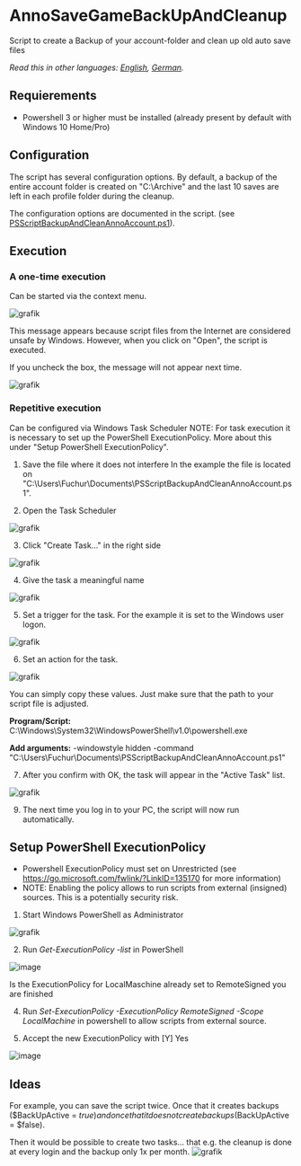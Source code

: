 # AnnoSaveGameBackUpAndCleanup
Script to create a Backup of your account-folder and clean up old auto save files

*Read this in other languages: [English](README.md), [German](README.de.md).*

## Requierements
- Powershell 3 or higher must be installed (already present by default with Windows 10 Home/Pro)

## Configuration
The script has several configuration options. 
By default, a backup of the entire account folder is created on "C:\Archive" and the last 10 saves are left in each profile folder during the cleanup.

The configuration options are documented in the script.
(see [PSScriptBackupAndCleanAnnoAccount.ps1](PSScriptBackupAndCleanAnnoAccount.ps1)). 

## Execution
### A one-time execution
Can be started via the context menu.

![grafik](https://user-images.githubusercontent.com/29517354/147792472-954525de-1d90-41e9-b27b-73643d53ec5e.png)

This message appears because script files from the Internet are considered unsafe by Windows. However, when you click on "Open", the script is executed.

If you uncheck the box, the message will not appear next time.

![grafik](https://user-images.githubusercontent.com/29517354/147825468-9a1bef87-2177-4c58-bec7-f48d2cce00e1.png)


### Repetitive execution 
Can be configured via Windows Task Scheduler
NOTE: For task execution it is necessary to set up the PowerShell ExecutionPolicy. More about this under "Setup PowerShell ExecutionPolicy". 

1. Save the file where it does not interfere
   In the example the file is located on "C:\Users\Fuchur\Documents\PSScriptBackupAndCleanAnnoAccount.ps1".

2. Open the Task Scheduler

![grafik](https://user-images.githubusercontent.com/29517354/147822071-a4d01808-6e53-4c86-b727-0d8cb4d8df52.png)

3. Click "Create Task..." in the right side

![grafik](https://user-images.githubusercontent.com/29517354/147822139-284d7bc5-5d07-42ab-a0cf-12264e82bb62.png)

4. Give the task a meaningful name

![grafik](https://user-images.githubusercontent.com/29517354/147822167-59e0f933-25fa-4494-8fbb-155104f74ffb.png)

5. Set a trigger for the task. For the example it is set to the Windows user logon.

![grafik](https://user-images.githubusercontent.com/29517354/147822217-0ffc3e16-b4ef-4d3a-be25-63ba47d253c6.png)

6. Set an action for the task.

![grafik](https://user-images.githubusercontent.com/29517354/147822694-67ac1315-b22e-49cd-be09-1a7eb0f89ff7.png)

You can simply copy these values. Just make sure that the path to your script file is adjusted.

**Program/Script:** C:\Windows\System32\WindowsPowerShell\v1.0\powershell.exe

**Add arguments:** -windowstyle hidden -command "C:\Users\Fuchur\Documents\PSScriptBackupAndCleanAnnoAccount.ps1"

7. After you confirm with OK, the task will appear in the "Active Task" list.

![grafik](https://user-images.githubusercontent.com/29517354/147822763-72491e45-cf8f-4b22-ad2a-b86087c16d6e.png)

9. The next time you log in to your PC, the script will now run automatically.


## Setup PowerShell ExecutionPolicy

- Powershell ExecutionPolicy must set on Unrestricted (see https://go.microsoft.com/fwlink/?LinkID=135170 for more information)
- NOTE: Enabling the policy allows to run scripts from external (insigned) sources. This is a potentially security risk.

1. Start Windows PowerShell as Administrator

![grafik](https://user-images.githubusercontent.com/29517354/147792058-8ece6813-bf47-47b4-91a3-720f9e60c4cd.png)

2. Run _Get-ExecutionPolicy -list_ in PowerShell 

![image](https://user-images.githubusercontent.com/29517354/147788401-17309f55-cd79-467e-8b15-8075d95fe073.png)

Is the ExecutionPolicy for LocalMaschine already set to RemoteSigned you are finished

4. Run _Set-ExecutionPolicy -ExecutionPolicy RemoteSigned -Scope LocalMachine_ in powershell to allow scripts from external source.

5. Accept the new ExecutionPolicy with [Y] Yes 

![image](https://user-images.githubusercontent.com/29517354/147788569-aab1b314-519e-4ba7-a17c-1b745d3ba705.png)


## Ideas
For example, you can save the script twice. Once that it creates backups ($BackUpActive = $true) and once that it does not create backups ($BackUpActive = $false).

Then it would be possible to create two tasks... that e.g. the cleanup is done at every login and the backup only 1x per month.
![grafik](https://user-images.githubusercontent.com/29517354/147828553-7c4036a1-e22b-4e33-9175-a7c72c961d63.png)
